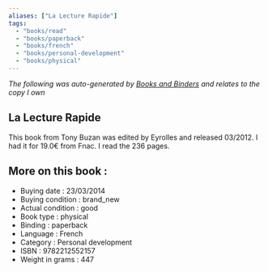 ```yaml
---
aliases: ["La Lecture Rapide"] 
tags: 
  - "books/read" 
  - "books/paperback" 
  - "books/french"
  - "books/personal-development"
  - "books/physical"
---
```


_The following was auto-generated by [Books and Binders](Books%20and%20Binders.md) and relates to the copy I own_
## La Lecture Rapide
This book from Tony Buzan was edited by Eyrolles and released 03/2012. I had it for 19.0€ from Fnac. I read the 236 pages.

## More on this book :
- Buying date : 23/03/2014
- Buying condition : brand_new
- Actual condition : good
- Book type : physical
- Binding : paperback
- Language : French
- Category : Personal development
- ISBN : 9782212552157
- Weight in grams : 447
